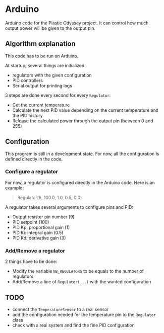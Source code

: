 # Arduino

Arduino code for the Plastic Odyssey project. It can control how much output power
will be given to the output pin.

## Algorithm explanation

This code has to be run on Arduino.

At startup, several things are initialized:
- regulators with the given configuration
- PID controllers
- Serial output for printing logs

3 steps are done every second for every `Regulator`:
- Get the current temperature
- Calculate the next PID value depending on the current temperature and the PID history
- Release the calculated power through the output pin (between 0 and 255)

## Configuration

This program is still in a development state.
For now, all the configuration is defined directly in the code.

### Configure a regulator

For now, a regulator is configured directly in the Arduino code.
Here is an example:

> Regulator(9, 100.0, 1.0, 0.5, 0.0)

A regulator takes several arguments to configure pins and PID:

- Output resistor pin number (9)
- PID setpoint (100)
- PID Kp: proportional gain (1)
- PID Ki: integral gain (0.5)
- PID Kd: derivative gain (0)

### Add/Remove a regulator

2 things have to be done:
- Modify the variable `NB_REGULATORS` to be equals to the number of regulators
- Add/Remove a line of `Regulator(...)` with the wanted configuration

## TODO

- connect the `TemperatureSensor` to a real sensor
- add the configuration needed for the temperature pin to the `Regulator` class
- check with a real system and find the fine PID configuration